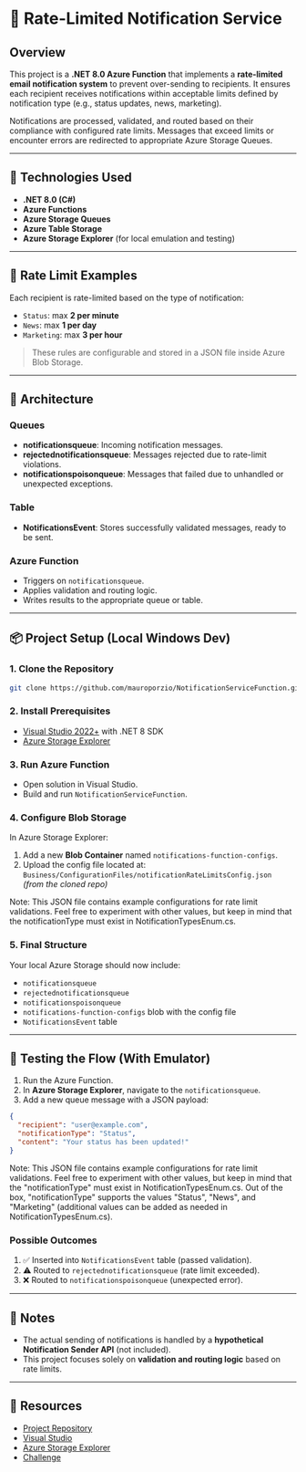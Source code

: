 # 📧 Rate-Limited Notification Service

## Overview

This project is a **.NET 8.0 Azure Function** that implements a **rate-limited email notification system** to prevent over-sending to recipients. It ensures each recipient receives notifications within acceptable limits defined by notification type (e.g., status updates, news, marketing).

Notifications are processed, validated, and routed based on their compliance with configured rate limits. Messages that exceed limits or encounter errors are redirected to appropriate Azure Storage Queues.

---

## 🔧 Technologies Used

- **.NET 8.0 (C#)**
- **Azure Functions**
- **Azure Storage Queues**
- **Azure Table Storage**
- **Azure Storage Explorer** (for local emulation and testing)

---

## 🚦 Rate Limit Examples

Each recipient is rate-limited based on the type of notification:

- `Status`: max **2 per minute**
- `News`: max **1 per day**
- `Marketing`: max **3 per hour**

> These rules are configurable and stored in a JSON file inside Azure Blob Storage.

---

## 📂 Architecture

### Queues

- **notificationsqueue**: Incoming notification messages.
- **rejectednotificationsqueue**: Messages rejected due to rate-limit violations.
- **notificationspoisonqueue**: Messages that failed due to unhandled or unexpected exceptions.

### Table

- **NotificationsEvent**: Stores successfully validated messages, ready to be sent.

### Azure Function

- Triggers on `notificationsqueue`.
- Applies validation and routing logic.
- Writes results to the appropriate queue or table.

---

## 📦 Project Setup (Local Windows Dev)

### 1. Clone the Repository

```bash
git clone https://github.com/mauroporzio/NotificationServiceFunction.git
```

### 2. Install Prerequisites

- [Visual Studio 2022+](https://visualstudio.microsoft.com) with .NET 8 SDK
- [Azure Storage Explorer](https://azure.microsoft.com/es-es/products/storage/storage-explorer)

### 3. Run Azure Function

- Open solution in Visual Studio.
- Build and run `NotificationServiceFunction`.

### 4. Configure Blob Storage

In Azure Storage Explorer:

1. Add a new **Blob Container** named `notifications-function-configs`.
2. Upload the config file located at:  
   `Business/ConfigurationFiles/notificationRateLimitsConfig.json`  
   *(from the cloned repo)*

Note: This JSON file contains example configurations for rate limit validations. Feel free to experiment with other values, but keep in mind that the notificationType must exist in NotificationTypesEnum.cs.

### 5. Final Structure

Your local Azure Storage should now include:

- `notificationsqueue`
- `rejectednotificationsqueue`
- `notificationspoisonqueue`
- `notifications-function-configs` blob with the config file
- `NotificationsEvent` table

---

## 🧪 Testing the Flow (With Emulator)

1. Run the Azure Function.
2. In **Azure Storage Explorer**, navigate to the `notificationsqueue`.
3. Add a new queue message with a JSON payload:

```json
{
  "recipient": "user@example.com",
  "notificationType": "Status",
  "content": "Your status has been updated!"
}
```
Note: This JSON file contains example configurations for rate limit validations. Feel free to experiment with other values, but keep in mind that the "notificationType" must exist in NotificationTypesEnum.cs. Out of the box, "notificationType" supports the values "Status", "News", and "Marketing" (additional values can be added as needed in NotificationTypesEnum.cs).

### Possible Outcomes

1. ✅ Inserted into `NotificationsEvent` table (passed validation).
2. ⚠️ Routed to `rejectednotificationsqueue` (rate limit exceeded).
3. ❌ Routed to `notificationspoisonqueue` (unexpected error).

---

## 🧠 Notes

- The actual sending of notifications is handled by a **hypothetical Notification Sender API** (not included).
- This project focuses solely on **validation and routing logic** based on rate limits.

---

## 📎 Resources

- [Project Repository](https://github.com/mauroporzio/NotificationServiceFunction)
- [Visual Studio](https://visualstudio.microsoft.com)
- [Azure Storage Explorer](https://azure.microsoft.com/es-es/products/storage/storage-explorer)
- [Challenge](https://github.com/mauroporzio/NotificationServiceFunction/blob/master/Challenge.pdf)
